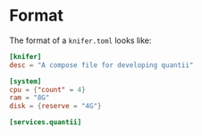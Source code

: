 # Format

The format of a `knifer.toml` looks like:

```toml
[knifer]
desc = "A compose file for developing quantii"

[system]
cpu = {"count" = 4}
ram = "8G"
disk = {reserve = "4G"}

[services.quantii]

```
